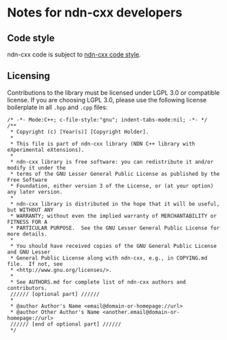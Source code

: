 Notes for ndn-cxx developers
============================

Code style
----------

ndn-cxx code is subject to [ndn-cxx code style](http://named-data.net/doc/ndn-cxx/current/code-style.html).

Licensing
---------

Contributions to the library must be licensed under LGPL 3.0 or compatible license.  If
you are choosing LGPL 3.0, please use the following license boilerplate in all `.hpp` and
`.cpp` files:


    /* -*- Mode:C++; c-file-style:"gnu"; indent-tabs-mode:nil; -*- */
    /**
     * Copyright (c) [Year(s)] [Copyright Holder].
     *
     * This file is part of ndn-cxx library (NDN C++ library with eXperimental eXtensions).
     *
     * ndn-cxx library is free software: you can redistribute it and/or modify it under the
     * terms of the GNU Lesser General Public License as published by the Free Software
     * Foundation, either version 3 of the License, or (at your option) any later version.
     *
     * ndn-cxx library is distributed in the hope that it will be useful, but WITHOUT ANY
     * WARRANTY; without even the implied warranty of MERCHANTABILITY or FITNESS FOR A
     * PARTICULAR PURPOSE.  See the GNU Lesser General Public License for more details.
     *
     * You should have received copies of the GNU General Public License and GNU Lesser
     * General Public License along with ndn-cxx, e.g., in COPYING.md file.  If not, see
     * <http://www.gnu.org/licenses/>.
     *
     * See AUTHORS.md for complete list of ndn-cxx authors and contributors.
     ////// [optional part] //////
     *
     * @author Author's Name <email@domain-or-homepage://url>
     * @author Other Author's Name <another.email@domain-or-homepage://url>
     ////// [end of optional part] //////
     */
